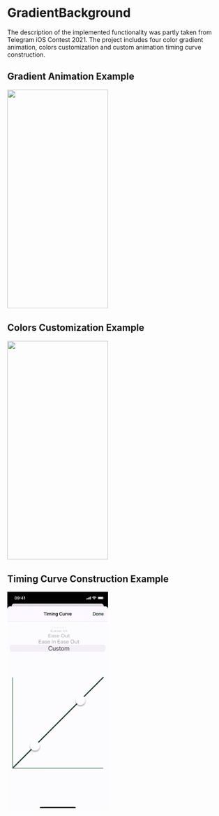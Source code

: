 # GradientBackground

The description of the implemented functionality was partly taken from Telegram iOS Contest 2021. The project includes four color gradient animation, colors customization and custom animation timing curve construction.

## Gradient Animation Example

<img src="/.examples/gradient-animation.gif" width="231" height="500">

## Colors Customization Example

<img src="/.examples/colors-animation.gif" width="231" height="500">

## Timing Curve Construction Example

<img src="/.examples/curve-construction.gif" width="231" height="500">
